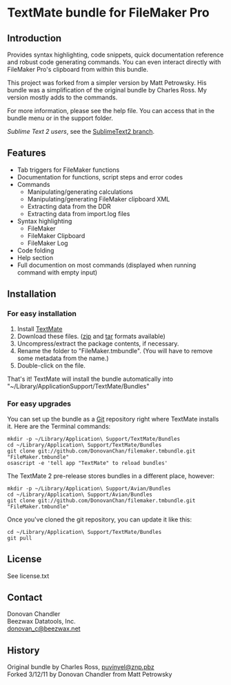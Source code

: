 # TextMate bundle for FileMaker Pro

## Introduction

Provides syntax highlighting, code snippets, quick documentation reference and robust code generating commands. You can even interact directly with FileMaker Pro's clipboard from within this bundle.

This project was forked from a simpler version by Matt Petrowsky. His bundle was a simplification of the original bundle by Charles Ross. My version mostly adds to the commands.

For more information, please see the help file. You can access that in the bundle menu or in the support folder.

*Sublime Text 2 users*, see the [SublimeText2 branch](https://github.com/DonovanChan/filemaker.tmbundle/tree/SublimeText2).

## Features

* Tab triggers for FileMaker functions
* Documentation for functions, script steps and error codes
* Commands
	* Manipulating/generating calculations
	* Manipulating/generating FileMaker clipboard XML
	* Extracting data from the DDR
	* Extracting data from import.log files
* Syntax highlighting
	* FileMaker
	* FileMaker Clipboard
	* FileMaker Log
* Code folding
* Help section
* Full documention on most commands (displayed when running command with empty input)

## Installation

### For easy installation

1. Install [TextMate](http://macromates.com/)
1. Download these files. ([zip](http://github.com/DonovanChan/filemaker.tmbundle/zipball/master) and [tar](http://github.com/DonovanChan/filemaker.tmbundle/tarball/master) formats available)
1. Uncompress/extract the package contents, if necessary.
1. Rename the folder to "FileMaker.tmbundle". (You will have to remove some metadata from the name.)
1. Double-click on the file.

That's it! TextMate will install the bundle  automatically into "~/Library/ApplicationSupport/TextMate/Bundles"

### For easy upgrades

You can set up the bundle as a [Git](http://git-scm.com) repository right where TextMate installs it. Here are the Terminal commands:

	mkdir -p ~/Library/Application\ Support/TextMate/Bundles
	cd ~/Library/Application\ Support/TextMate/Bundles
	git clone git://github.com/DonovanChan/filemaker.tmbundle.git "FileMaker.tmbundle"
	osascript -e 'tell app "TextMate" to reload bundles'

The TextMate 2 pre-release stores bundles in a different place, however:

	mkdir -p ~/Library/Application\ Support/Avian/Bundles
	cd ~/Library/Application\ Support/Avian/Bundles
	git clone git://github.com/DonovanChan/filemaker.tmbundle.git "FileMaker.tmbundle"

Once you've cloned the git repository, you can update it like this:
	
	cd ~/Library/Application\ Support/TextMate/Bundles
	git pull

## License

See license.txt

## Contact

Donovan Chandler  
Beezwax Datatools, Inc.  
donovan_c@beezwax.net  

## History

Original bundle by Charles Ross, puvinyel@znp.pbz  
Forked 3/12/11 by Donovan Chandler from Matt Petrowsky
